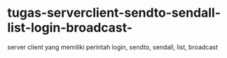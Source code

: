 # tugas-serverclient-sendto-sendall-list-login-broadcast-
server client yang memiliki perintah login, sendto, sendall, list, broadcast
